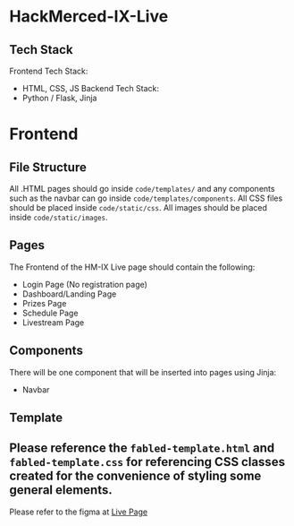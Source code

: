 # HackMerced-IX-Live
## Tech Stack
Frontend Tech Stack:
- HTML, CSS, JS
Backend Tech Stack:
- Python / Flask, Jinja
# Frontend
## File Structure
All .HTML pages should go inside `code/templates/` and any components such as the navbar can go inside `code/templates/components`. 
All CSS files should be placed inside `code/static/css`.
All images should be placed inside `code/static/images`.
## Pages
The Frontend of the HM-IX Live page should contain the following:
- Login Page (No registration page)
- Dashboard/Landing Page
- Prizes Page
- Schedule Page
- Livestream Page
## Components
There will be one component that will be inserted into pages using Jinja:
- Navbar
##  Template
Please reference the `fabled-template.html` and `fabled-template.css` for referencing CSS classes created for the convenience of styling some general elements.
---
Please refer to the figma at [Live Page](https://www.figma.com/file/BL2BJZ0EzKiqzcg5Edo2v7/HackMerced-Live-Page?type=design&mode=design&t=IsQik3AzlhBLkRTd-1)
